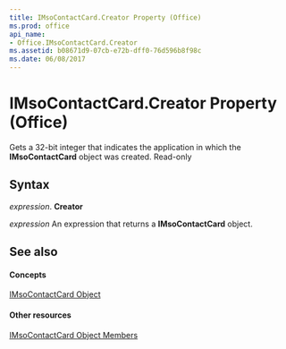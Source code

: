 ```yaml
---
title: IMsoContactCard.Creator Property (Office)
ms.prod: office
api_name:
- Office.IMsoContactCard.Creator
ms.assetid: b08671d9-07cb-e72b-dff0-76d596b8f98c
ms.date: 06/08/2017
---
```



# IMsoContactCard.Creator Property (Office)

Gets a 32-bit integer that indicates the application in which the **IMsoContactCard** object was created. Read-only


## Syntax

 _expression_. **Creator**

 _expression_ An expression that returns a **IMsoContactCard** object.


## See also


#### Concepts


[IMsoContactCard Object](imsocontactcard-object-office.md)
#### Other resources


[IMsoContactCard Object Members](imsocontactcard-members-office.md)

